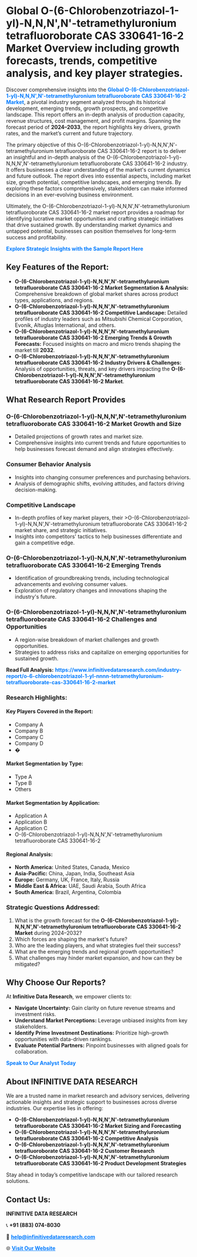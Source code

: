 <h1>Global O-(6-Chlorobenzotriazol-1-yl)-N,N,N',N'-tetramethyluronium tetrafluoroborate CAS 330641-16-2 Market Overview including growth forecasts, trends, competitive analysis, and key player strategies.</h1>
<p>
Discover comprehensive insights into the 
<a href="https://www.infinitivedataresearch.com/industry-report/o-6-chlorobenzotriazol-1-yl-nnnn-tetramethyluronium-tetrafluoroborate-cas-330641-16-2-market" rel="dofollow" style="color: #007BFF; text-decoration: none;"><strong>Global O-(6-Chlorobenzotriazol-1-yl)-N,N,N',N'-tetramethyluronium tetrafluoroborate CAS 330641-16-2 Market</strong></a>, a pivotal industry segment analyzed through its historical development, emerging trends, growth prospects, and competitive landscape. This report offers an in-depth analysis of production capacity, revenue structures, cost management, and profit margins. Spanning the forecast period of <strong>2024–2033</strong>, the report highlights key drivers, growth rates, and the market’s current and future trajectory.
</p>
<p>
The primary objective of this O-(6-Chlorobenzotriazol-1-yl)-N,N,N',N'-tetramethyluronium tetrafluoroborate CAS 330641-16-2 report is to deliver an insightful and in-depth analysis of the O-(6-Chlorobenzotriazol-1-yl)-N,N,N',N'-tetramethyluronium tetrafluoroborate CAS 330641-16-2 industry. It offers businesses a clear understanding of the market's current dynamics and future outlook. The report dives into essential aspects, including market size, growth potential, competitive landscapes, and emerging trends. By exploring these factors comprehensively, stakeholders can make informed decisions in an ever-evolving business environment.
</p>
<p>
Ultimately, the O-(6-Chlorobenzotriazol-1-yl)-N,N,N',N'-tetramethyluronium tetrafluoroborate CAS 330641-16-2 market report provides a roadmap for identifying lucrative market opportunities and crafting strategic initiatives that drive sustained growth. By understanding market dynamics and untapped potential, businesses can position themselves for long-term success and profitability.
</p>
<p>
<a href="https://www.infinitivedataresearch.com/request-sample/reportId=102358" style="color: #007BFF; text-decoration: none;"><strong>Explore Strategic Insights with the Sample Report Here</strong></a>
</p>

<h2>Key Features of the Report:</h2>
<ul>
<li><strong>O-(6-Chlorobenzotriazol-1-yl)-N,N,N',N'-tetramethyluronium tetrafluoroborate CAS 330641-16-2 Market Segmentation & Analysis:</strong> Comprehensive breakdown of global market shares across product types, applications, and regions.</li>
<li><strong>O-(6-Chlorobenzotriazol-1-yl)-N,N,N',N'-tetramethyluronium tetrafluoroborate CAS 330641-16-2 Competitive Landscape:</strong> Detailed profiles of industry leaders such as Mitsubishi Chemical Corporation, Evonik, Altuglas International, and others.</li>
<li><strong>O-(6-Chlorobenzotriazol-1-yl)-N,N,N',N'-tetramethyluronium tetrafluoroborate CAS 330641-16-2 Emerging Trends & Growth Forecasts:</strong> Focused insights on macro and micro trends shaping the market till <strong>2032</strong>.</li>
<li><strong>O-(6-Chlorobenzotriazol-1-yl)-N,N,N',N'-tetramethyluronium tetrafluoroborate CAS 330641-16-2 Industry Drivers & Challenges:</strong> Analysis of opportunities, threats, and key drivers impacting the <strong>O-(6-Chlorobenzotriazol-1-yl)-N,N,N',N'-tetramethyluronium tetrafluoroborate CAS 330641-16-2 Market</strong>.</li>
</ul>

<h2>What Research Report Provides</h2>
<h3>O-(6-Chlorobenzotriazol-1-yl)-N,N,N',N'-tetramethyluronium tetrafluoroborate CAS 330641-16-2 Market Growth and Size</h3>
<ul>
<li>Detailed projections of growth rates and market size.</li>
<li>Comprehensive insights into current trends and future opportunities to help businesses forecast demand and align strategies effectively.</li>
</ul>

<h3>Consumer Behavior Analysis</h3>
<ul>
<li>Insights into changing consumer preferences and purchasing behaviors.</li>
<li>Analysis of demographic shifts, evolving attitudes, and factors driving decision-making.</li>
</ul>

<h3>Competitive Landscape</h3>
<ul>
<li>In-depth profiles of key market players, their >O-(6-Chlorobenzotriazol-1-yl)-N,N,N',N'-tetramethyluronium tetrafluoroborate CAS 330641-16-2 market share, and strategic initiatives.</li>
<li>Insights into competitors' tactics to help businesses differentiate and gain a competitive edge.</li>
</ul>

<h3>O-(6-Chlorobenzotriazol-1-yl)-N,N,N',N'-tetramethyluronium tetrafluoroborate CAS 330641-16-2 Emerging Trends</h3>
<ul>
<li>Identification of groundbreaking trends, including technological advancements and evolving consumer values.</li>
<li>Exploration of regulatory changes and innovations shaping the industry's future.</li>
</ul>

<h3>O-(6-Chlorobenzotriazol-1-yl)-N,N,N',N'-tetramethyluronium tetrafluoroborate CAS 330641-16-2 Challenges and Opportunities</h3>
<ul>
<li>A region-wise breakdown of market challenges and growth opportunities.</li>
<li>Strategies to address risks and capitalize on emerging opportunities for sustained growth.</li>
</ul>
<p><strong>Read Full Analysis:</strong> <a href="https://www.infinitivedataresearch.com/industry-report/o-6-chlorobenzotriazol-1-yl-nnnn-tetramethyluronium-tetrafluoroborate-cas-330641-16-2-market" rel="dofollow" style="color: #007BFF; text-decoration: none;"><strong>https://www.infinitivedataresearch.com/industry-report/o-6-chlorobenzotriazol-1-yl-nnnn-tetramethyluronium-tetrafluoroborate-cas-330641-16-2-market</strong></a></p>
<h3>Research Highlights:</h3>
<h4>Key Players Covered in the Report:</h4>
<ul><li>Company A</li><li>Company B</li><li>Company C</li><li>Company D</li><li>�</li></ul>
<h4>Market Segmentation by Type:</h4>
<ul><li>Type A</li><li>Type B</li><li>Others</li></ul>
<h4>Market Segmentation by Application:</h4>
<ul><li>Application A</li><li>Application B</li><li>Application C</li><li>O-(6-Chlorobenzotriazol-1-yl)-N,N,N&#039;,N&#039;-tetramethyluronium tetrafluoroborate CAS 330641-16-2</li></ul>

<h4>Regional Analysis:</h4>
<ul>
<li><strong>North America:</strong> United States, Canada, Mexico</li>
<li><strong>Asia-Pacific:</strong> China, Japan, India, Southeast Asia</li>
<li><strong>Europe:</strong> Germany, UK, France, Italy, Russia</li>
<li><strong>Middle East & Africa:</strong> UAE, Saudi Arabia, South Africa</li>
<li><strong>South America:</strong> Brazil, Argentina, Colombia</li>
</ul>

<h3>Strategic Questions Addressed:</h3>
<ol>
<li>What is the growth forecast for the <strong>O-(6-Chlorobenzotriazol-1-yl)-N,N,N',N'-tetramethyluronium tetrafluoroborate CAS 330641-16-2 Market</strong> during 2024–2032?</li>
<li>Which forces are shaping the market's future?</li>
<li>Who are the leading players, and what strategies fuel their success?</li>
<li>What are the emerging trends and regional growth opportunities?</li>
<li>What challenges may hinder market expansion, and how can they be mitigated?</li>
</ol>

<h2>Why Choose Our Reports?</h2>
<p>At <strong>Infinitive Data Research</strong>, we empower clients to:</p>
<ul>
<li><strong>Navigate Uncertainty:</strong> Gain clarity on future revenue streams and investment risks.</li>
<li><strong>Understand Market Perceptions:</strong> Leverage unbiased insights from key stakeholders.</li>
<li><strong>Identify Prime Investment Destinations:</strong> Prioritize high-growth opportunities with data-driven rankings.</li>
<li><strong>Evaluate Potential Partners:</strong> Pinpoint businesses with aligned goals for collaboration.</li>
</ul>
<p><a href="https://www.infinitivedataresearch.com/industry-report/o-6-chlorobenzotriazol-1-yl-nnnn-tetramethyluronium-tetrafluoroborate-cas-330641-16-2-market" rel="dofollow" style="color: #007BFF; text-decoration: none;"><strong>Speak to Our Analyst Today</strong></a></p>

<h2>About INFINITIVE DATA RESEARCH</h2>
<p>We are a trusted name in market research and advisory services, delivering actionable insights and strategic support to businesses across diverse industries. Our expertise lies in offering:</p>
<ul>
<li><strong>O-(6-Chlorobenzotriazol-1-yl)-N,N,N',N'-tetramethyluronium tetrafluoroborate CAS 330641-16-2 Market Sizing and Forecasting</strong></li>
<li><strong>O-(6-Chlorobenzotriazol-1-yl)-N,N,N',N'-tetramethyluronium tetrafluoroborate CAS 330641-16-2 Competitive Analysis</strong></li>
<li><strong>O-(6-Chlorobenzotriazol-1-yl)-N,N,N',N'-tetramethyluronium tetrafluoroborate CAS 330641-16-2 Customer Research</strong></li>
<li><strong>O-(6-Chlorobenzotriazol-1-yl)-N,N,N',N'-tetramethyluronium tetrafluoroborate CAS 330641-16-2 Product Development Strategies</strong></li>
</ul>
<p>Stay ahead in today’s competitive landscape with our tailored research solutions.</p>

<h2>Contact Us:</h2>
<p><strong>INFINITIVE DATA RESEARCH</strong></p>
<p>📞 <strong>+91 (883) 074-8030</strong></p>
<p>📧 <strong><a href="mailto:help@infinitivedataresearch.com" style="color: #007BFF;">help@infinitivedataresearch.com</a></strong></p>
<p>🌐 <strong><a href="https://www.infinitivedataresearch.com" rel="dofollow" style="color: #007BFF;">Visit Our Website</a></strong></p>